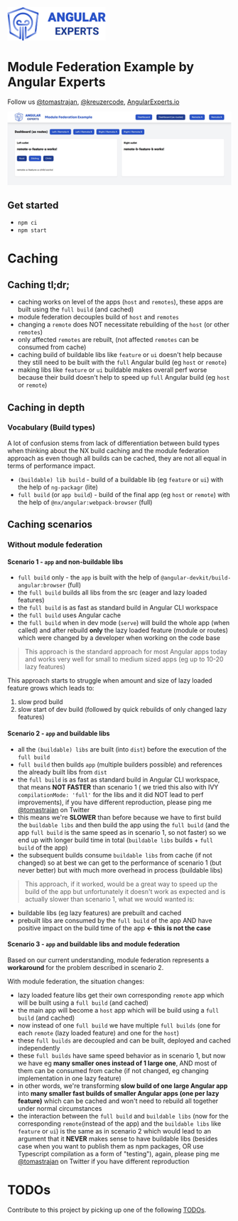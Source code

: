 <img height="75px" src="https://raw.githubusercontent.com/angular-experts-io/module-federation-example/master/apps/host-example/src/assets/angular-experts.png" />

# Module Federation Example by Angular Experts

Follow us [@tomastrajan](https://twitter.com/tomastrajan), [@kreuzercode](https://twitter.com/kreuzercode), [AngularExperts.io](https://angularexperts.io)


<img src="https://raw.githubusercontent.com/angular-experts-io/module-federation-example/master/docs/example.jpg" />

## Get started

- `npm ci`
- `npm start`

# Caching

## Caching tl;dr;

- caching works on level of the apps (`host` and `remotes`), these apps are built using the `full build` (and cached)
- module federation decouples build of `host` and `remotes`
- changing a `remote` does NOT necessitate rebuilding of the `host` (or other `remotes`)
- only affected `remotes` are rebuilt, (not affected `remotes` can be consumed from cache)
- caching build of buildable libs like `feature` or `ui` doesn't help because they still need to be built with the `full` Angular build (eg `host` or `remote`)
- making libs like `feature` or `ui` buildable makes overall perf worse because their build doesn't help to speed up `full` Angular build (eg `host` or `remote`)

## Caching in depth

### Vocabulary (Build types)

A lot of confusion stems from lack of differentiation between build types when thinking
about the NX build caching and the module federation approach as even though
all builds can be cached, they are not all equal in terms of performance impact.

* `(buildable) lib build` - build of a buildable lib (eg `feature` or `ui`) with the help of `ng-packagr` (lite)
* `full build` (or `app build`) - build of the final app (eg `host` or `remote`) with the help of `@nx/angular:webpack-browser` (full)

## Caching scenarios

### Without module federation

#### Scenario 1 - `app` and non-buildable libs

* `full build` only - the `app` is built with the help of `@angular-devkit/build-angular:browser` (full)
* the `full build` builds all libs from the src (eager and lazy loaded features)
* the `full build` is as fast as standard build in Angular CLI workspace
* the `full build` uses Angular cache
* the `full build` when in dev mode (`serve`) will build the whole app (when called) and after rebuild **only** the lazy loaded feature (module or routes) which were changed by a developer when working on the code base

> This approach is the standard approach for most Angular apps today and works very well for small to medium sized apps (eg up to 10-20 lazy features)

This approach starts to struggle when amount and size of lazy loaded feature grows which leads to:
1. slow prod build
2. slow start of dev build (followed by quick rebuilds of only changed lazy features)

#### Scenario 2 - `app` and buildable libs

* all the `(buildable) libs` are built (into `dist`) before the execution of the `full build` 
* `full build` then builds `app` (multiple builders possible) and references the already built libs from `dist`
* the `full build` is as fast as standard build in Angular CLI workspace, that means **NOT FASTER** than scenario 1 ( we tried this also with IVY `compilationMode: 'full'` for the libs and it did NOT lead to perf improvements), if you have different reproduction, please ping me [@tomastrajan](https://twitter.com/tomastrajan) on Twitter
* this means we're **SLOWER** than before because we have to first build the `buildable libs` and then build the app using the `full build` (and the app `full build` is the same speed as in scenario 1, so not faster) so we end up with longer build time in total (`buildable libs` builds + `full build` of the app)
* the subsequent builds consume `buildable libs` from cache (if not changed) so at best we can get to the performance of scenario 1 (but never better) but with much more overhead in process (buildable libs)

> This approach, if it worked, would be a great way to speed up the build of the app but unfortunately it doesn't work as expected and is actually slower than scenario 1, what we would wanted is:

* buildable libs (eg lazy features) are prebuilt and cached
* prebuilt libs are consumed by the `full build` of the app AND have positive impact on the build time of the app **<- this is not the case** 

#### Scenario 3 - `app` and buildable libs and module federation

Based on our current understanding, module federation represents a **workaround** for the problem described in scenario 2.

With module federation, the situation changes:

* lazy loaded feature libs get their own corresponding `remote` app which will be built using a `full build` (and cached)
* the main app will become a `host` app which will be build using a `full build` (and cached)
* now instead of one `full build` we have multiple `full builds` (one for each `remote` (lazy loaded feature) and one for the `host`)
* these `full builds` are decoupled and can be built, deployed and cached independently
* these `full builds` have same speed behavior as in scenario 1, but now we have eg **many smaller ones instead of 1 large one**, AND most of them can be consumed from cache (if not changed, eg changing implementation in one lazy feature)
* in other words, we're transforming **slow build of one large Angular app** into **many smaller fast builds of smaller Angular apps (one per lazy feature)** which can be cached and won't need to rebuild all together under normal circumstances 
* the interaction between the `full build`  and `buildable libs` (now for the corresponding `remote`(instead of the app) and the `buildable libs` like `feature` or `ui`) is the same as in scenario 2 which would lead to an argument that it **NEVER** makes sense to have buildable libs (besides case when you want to publish them as npm packages, OR use Typescript compilation as a form of "testing"), again, please ping me [@tomastrajan](https://twitter.com/tomastrajan) on Twitter if you have different reproduction 



# TODOs

Contribute to this project by picking up one of the following [TODOs](TODO.md).
